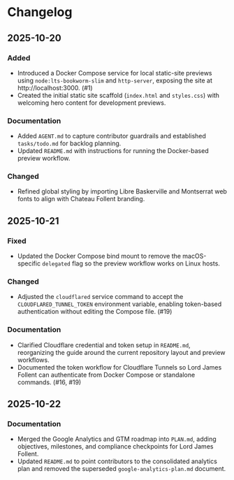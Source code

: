 # Changelog

## 2025-10-20

### Added
- Introduced a Docker Compose service for local static-site previews using `node:lts-bookworm-slim` and `http-server`, exposing the site at http://localhost:3000. (#1)
- Created the initial static site scaffold (`index.html` and `styles.css`) with welcoming hero content for development previews.

### Documentation
- Added `AGENT.md` to capture contributor guardrails and established `tasks/todo.md` for backlog planning.
- Updated `README.md` with instructions for running the Docker-based preview workflow.

### Changed
- Refined global styling by importing Libre Baskerville and Montserrat web fonts to align with Chateau Follent branding.

## 2025-10-21

### Fixed
- Updated the Docker Compose bind mount to remove the macOS-specific `delegated` flag so the preview workflow works on Linux hosts.

### Changed
- Adjusted the `cloudflared` service command to accept the `CLOUDFLARED_TUNNEL_TOKEN` environment variable, enabling token-based authentication without editing the Compose file. (#19)

### Documentation
- Clarified Cloudflare credential and token setup in `README.md`, reorganizing the guide around the current repository layout and preview workflows.
- Documented the token workflow for Cloudflare Tunnels so Lord James Follent can authenticate from Docker Compose or standalone commands. (#16, #19)

## 2025-10-22

### Documentation
- Merged the Google Analytics and GTM roadmap into `PLAN.md`, adding objectives, milestones, and compliance checkpoints for Lord James Follent.
- Updated `README.md` to point contributors to the consolidated analytics plan and removed the superseded `google-analytics-plan.md` document.
